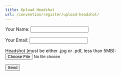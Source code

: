 ```yaml
---
title: Upload Headshot
url: /convention/register/upload-headshot/
---
```

<form name="contact" action="https://formsubmit.co/c36b36ceffbfb00f8a49b5fc1e9da491" method="POST" enctype="multipart/form-data">
  <p>
    <label>Your Name: <input type="text" name="name" /></label>
  </p>
  <p>
    <label>Your Email: <input type="email" name="email" /></label>
  </p>
  <p>
    <label>Headshot (must be either .jpg or .pdf, less than 5MB):</label>
    <input type="file" accept="image/jpeg, application/pdf" name="headshot" id="file"/>
  </p>
  <input type="hidden" name="_replyto">
  <input type="hidden" name="_subject" value="SCTA Convention 2019: High School Audition Headshot">
  <input type="hidden" name="_next" value="https://www.southcarolinatheatre.org/convention/register/received/">
  <input type="text" name="_honey" style="display:none">
  <input type="hidden" name="_captcha" value="false">
  <input type="hidden" name="_template" value="table">
  <p>
    <button type="submit">Send</button>
  </p>
</form>
